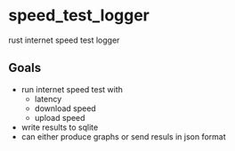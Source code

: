 # speed_test_logger
rust internet speed test logger




## Goals

- run internet speed test with
    - latency
    - download speed
    - upload speed
- write results to sqlite
- can either produce graphs or send resuls in json format
